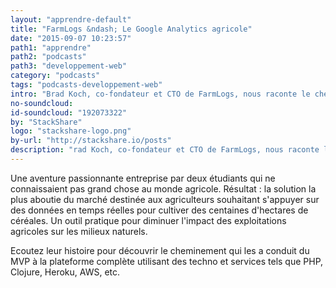 ```yaml
---
layout: "apprendre-default"
title: "FarmLogs &ndash; Le Google Analytics agricole"
date: "2015-09-07 10:23:57"
path1: "apprendre"
path2: "podcasts"
path3: "developpement-web"
category: "podcasts"
tags: "podcasts-developpement-web"
intro: "Brad Koch, co-fondateur et CTO de FarmLogs, nous raconte le chemin parcouru par son application tentant de révolutionner la plus vieille industrie qu'est connue l'homme &ndash; bien entendu, il s'agit de l'agriculture. "
no-soundcloud:
id-soundcloud: "192073322"
by: "StackShare"
logo: "stackshare-logo.png"
by-url: "http://stackshare.io/posts"
description: "rad Koch, co-fondateur et CTO de FarmLogs, nous raconte le chemin parcouru par son application de reporting et d'analyse destinée aux agriculteurs."
---
```


Une aventure passionnante entreprise par deux étudiants qui ne connaissaient pas grand chose au monde agricole. Résultat : la solution la plus aboutie du marché destinée aux agriculteurs souhaitant s'appuyer sur des données en temps réelles pour cultiver des centaines d'hectares de céréales. Un outil pratique pour diminuer l'impact des exploitations agricoles sur les milieux naturels.

Ecoutez leur histoire pour découvrir le cheminement qui les a conduit du MVP à la plateforme complète utilisant des techno et services tels que PHP, Clojure, Heroku, AWS, etc.
